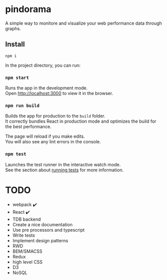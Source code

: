 # pindorama

A simple way to monitore and visualize your web performance data through graphs.

## Install

````
npm i
````

In the project directory, you can run:

### `npm start`

Runs the app in the development mode.<br>
Open [http://localhost:3000](http://localhost:3000) to view it in the browser.


### `npm run build`

Builds the app for production to the `build` folder.<br>
It correctly bundles React in production mode and optimizes the build for the best performance.


The page will reload if you make edits.<br>
You will also see any lint errors in the console.

### `npm test`

Launches the test runner in the interactive watch mode.<br>
See the section about [running tests](https://facebook.github.io/create-react-app/docs/running-tests) for more information.


# TODO
- webpack ️✔️
- React ✔️
- TDB backend
- Create a nice documentation
- Use pre processors and typescript
- Write tests 
- Implement design patterns
- RWD
- BEM/SMACSS
- Redux
- high level CSS
- D3
- NoSQL
